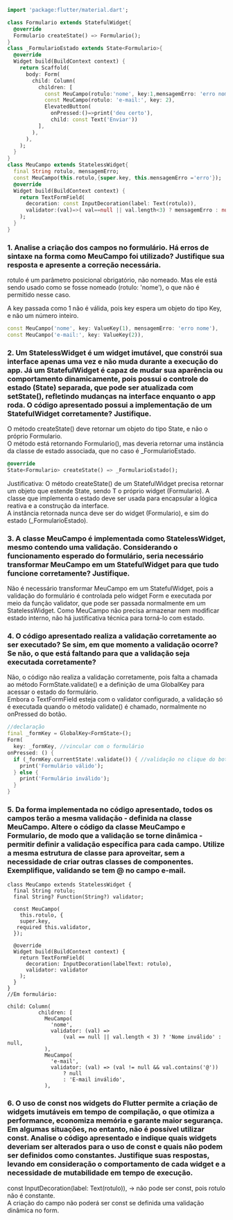 ```dart
import 'package:flutter/material.dart';

class Formulario extends StatefulWidget{
  @override
  Formulario createState() => Formulario();
}
class _FormularioEstado extends State<Formulario>{
  @override
  Widget build(BuildContext context) {
    return Scaffold(
      body: Form(  
        child: Column(  
          children: [
            const MeuCampo(rotulo:'nome', key:1,mensagemErro: 'erro nome'),
            const MeuCampo(rotulo: 'e-mail:', key: 2),
            ElevatedButton(
              onPressed:()=>print('deu certo'),
              child: const Text('Enviar'))
          ],
        ),
      ),
    );
  }
} 
class MeuCampo extends StatelessWidget{
  final String rotulo, mensagemErro;
  const MeuCampo(this.rotulo,{super.key, this.mensagemErro ='erro'});
  @override
  Widget build(BuildContext context) {
    return TextFormField(  
      decoration: const InputDecoration(label: Text(rotulo)),
      validator:(val)=>( val==null || val.length<3) ? mensagemErro : null
    );
  }
}
```

### 1.	Analise a criação dos campos no formulário. Há erros de sintaxe na forma como MeuCampo foi utilizado? Justifique sua resposta e apresente a correção necessária.
rotulo é um parâmetro posicional obrigatório, não nomeado. Mas ele está sendo usado como se fosse nomeado (rotulo: 'nome'), o que não é permitido nesse caso.  

A key passada como 1 não é válida, pois key espera um objeto do tipo Key, e não um número inteiro.  
```dart
const MeuCampo('nome', key: ValueKey(1), mensagemErro: 'erro nome'),
const MeuCampo('e-mail:', key: ValueKey(2)),
```
### 2.	Um StatelessWidget é um widget imutável, que constrói sua interface apenas uma vez e não muda durante a execução do app. Já um StatefulWidget é capaz de mudar sua aparência ou comportamento dinamicamente, pois possui o controle do estado (State) separada, que pode ser atualizada com setState(), refletindo mudanças na interface enquanto o app roda. O código apresentado possui a implementação de um StatefulWidget corretamente? Justifique.
O método createState() deve retornar um objeto do tipo State<Formulario>, e não o próprio Formulario.  
O método está retornando Formulario(), mas deveria retornar uma instância da classe de estado associada, que no caso é _FormularioEstado.  
```dart
@override
State<Formulario> createState() => _FormularioEstado();
```
Justificativa:
O método createState() de um StatefulWidget precisa retornar um objeto que estende State<T>, sendo T o próprio widget (Formulario).
A classe que implementa o estado deve ser usada para encapsular a lógica reativa e a construção da interface.  
A instância retornada nunca deve ser do widget (Formulario), e sim do estado (_FormularioEstado).  

### 3.	A classe MeuCampo é implementada como StatelessWidget, mesmo contendo uma validação. Considerando o funcionamento esperado do formulário, seria necessário transformar MeuCampo em um StatefulWidget para que tudo funcione corretamente? Justifique. 
Não é necessário transformar MeuCampo em um StatefulWidget, pois a validação do formulário é controlada pelo widget Form e executada por meio da função validator, que pode ser passada normalmente em um StatelessWidget. Como MeuCampo não precisa armazenar nem modificar estado interno, não há justificativa técnica para torná-lo com estado.

### 4.	O código apresentado realiza a validação corretamente ao ser executado? Se sim, em que momento a validação ocorre? Se não, o que está faltando para que a validação seja executada corretamente?
Não, o código não realiza a validação corretamente, pois falta a chamada ao método FormState.validate() e a definição de uma GlobalKey<FormState> para acessar o estado do formulário.  
Embora o TextFormField esteja com o validator configurado, a validação só é executada quando o método validate() é chamado, normalmente no onPressed do botão.  
```dart
//declaração
final _formKey = GlobalKey<FormState>();
Form(
  key: _formKey, //vincular com o formulário
onPressed: () {
  if (_formKey.currentState!.validate()) { //validação no clique do botão
    print('Formulário válido');
  } else {
    print('Formulário inválido');
  }
}
```
### 5.	Da forma implementada no código apresentado, todos os campos terão a mesma validação - definida na classe MeuCampo. Altere o código da classe MeuCampo e Formulario, de modo que a validação se torne dinâmica - permitir definir a validação específica para cada campo. Utilize a mesma estrutura de classe para aproveitar, sem a necessidade de criar outras classes de componentes. Exemplifique, validando se tem @ no campo e-mail.
```
class MeuCampo extends StatelessWidget {
  final String rotulo;
  final String? Function(String?) validator;

  const MeuCampo(
    this.rotulo, {
    super.key,
   required this.validator,
  });

  @override
  Widget build(BuildContext context) {
    return TextFormField(
      decoration: InputDecoration(labelText: rotulo),
      validator: validator 
    );
  }
}
//Em formulário:

child: Column(
          children: [
            MeuCampo(
              'nome',
              validator: (val) =>
                  (val == null || val.length < 3) ? 'Nome inválido' : null,
            ),
            MeuCampo(
              'e-mail',
              validator: (val) => (val != null && val.contains('@'))
                  ? null
                  : 'E-mail inválido',
            ),
```
### 6.	O uso de const nos widgets do Flutter permite a criação de widgets imutáveis em tempo de compilação, o que otimiza a performance, economiza memória e garante maior segurança. Em algumas situações, no entanto, não é possível utilizar const. Analise o código apresentado e indique quais widgets deveriam ser alterados para o uso de const e quais não podem ser definidos como constantes. Justifique suas respostas, levando em consideração o comportamento de cada widget e a necessidade de mutabilidade em tempo de execução. 
const InputDecoration(label: Text(rotulo)), → não pode ser const, pois rotulo não é constante.  
A criação do campo não poderá ser const se definida uma validação dinâmica no form.  
